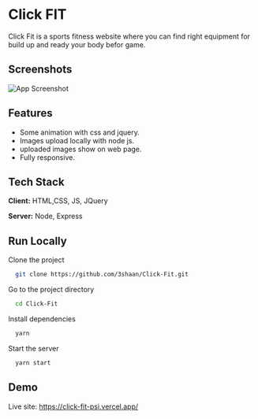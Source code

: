 
# Click FIT

Click Fit is a sports fitness website where you can find right equipment for build up and ready your body befor game.


## Screenshots

![App Screenshot]('./public/Assests/click_fit.png')


## Features

- Some animation with css and jquery.
- Images upload locally with node js.
- uploaded images show on web page.
- Fully responsive.


## Tech Stack

**Client:** HTML,CSS, JS, JQuery

**Server:** Node, Express


## Run Locally

Clone the project

```bash
  git clone https://github.com/3shaan/Click-Fit.git
```

Go to the project directory

```bash
  cd Click-Fit
```

Install dependencies

```bash
  yarn
```

Start the server

```bash
  yarn start
```


## Demo

Live site: https://click-fit-psi.vercel.app/




